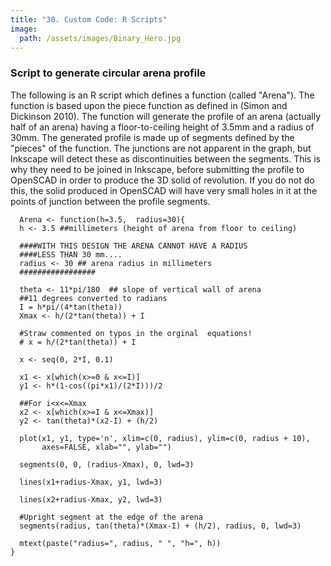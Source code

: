 ```yaml
---
title: "30. Custom Code: R Scripts"
image: 
  path: /assets/images/Binary_Hero.jpg
---
```


<!--- # General concepts --->
### Script to generate circular arena profile

The following is an R script which defines a function (called
\"Arena\"). The function is based upon the piece function as defined in
(Simon and Dickinson 2010). The function will generate the profile of an
arena (actually half of an arena) having a floor-to-ceiling height of
3.5mm and a radius of 30mm. The generated profile is made up of segments
defined by the \"pieces\" of the function. The junctions are not
apparent in the graph, but Inkscape will detect these as discontinuities
between the segments. This is why they need to be joined in Inkscape,
before submitting the profile to OpenSCAD in order to produce the 3D
solid of revolution. If you do not do this, the solid produced in
OpenSCAD will have very small holes in it at the points of junction
between the profile segments.

      Arena <- function(h=3.5,  radius=30){
      h <- 3.5 ##millimeters (height of arena from floor to ceiling)

      ####WITH THIS DESIGN THE ARENA CANNOT HAVE A RADIUS
      ####LESS THAN 30 mm....
      radius <- 30 ## arena radius in millimeters
      #################

      theta <- 11*pi/180  ## slope of vertical wall of arena 
      ##11 degrees converted to radians 
      I = h*pi/(4*tan(theta))
      Xmax <- h/(2*tan(theta)) + I

      #Straw commented on typos in the orginal  equations!
      # x = h/(2*tan(theta)) + I

      x <- seq(0, 2*I, 0.1)

      x1 <- x[which(x>=0 & x<=I)]
      y1 <- h*(1-cos((pi*x1)/(2*I)))/2

      ##For i<x<=Xmax
      x2 <- x[which(x>=I & x<=Xmax)]
      y2 <- tan(theta)*(x2-I) + (h/2)

      plot(x1, y1, type='n', xlim=c(0, radius), ylim=c(0, radius + 10),
           axes=FALSE, xlab="", ylab="")

      segments(0, 0, (radius-Xmax), 0, lwd=3)

      lines(x1+radius-Xmax, y1, lwd=3)

      lines(x2+radius-Xmax, y2, lwd=3)

      #Upright segment at the edge of the arena
      segments(radius, tan(theta)*(Xmax-I) + (h/2), radius, 0, lwd=3)

      mtext(paste("radius=", radius, " ", "h=", h))
    }
